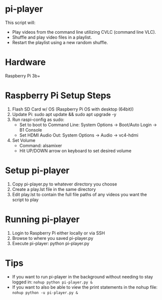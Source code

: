 # pi-player
This script will:
- Play videos from the command line utilizing CVLC (command line VLC).
- Shuffle and play video files in a playlist.
- Restart the playlist using a new random shuffle.

# Hardware
Raspberry Pi 3b+

# Raspberry Pi Setup Steps
1. Flash SD Card w/ OS (Raspberry Pi OS with desktop (64bit))
2. Update Pi: sudo apt update && sudo apt upgrade -y
3. Run raspi-config as sudo:
   - Set to boot to Command Line: System Options -> Boot/Auto Login -> B1 Console
   - Set HDMI Audio Out: System Options -> Audio -> vc4-hdmi
4. Set Volume
   - Command: alsamixer
   - Hit UP/DOWN arrow on keyboard to set desired volume

# Setup pi-player
1. Copy pi-player.py to whatever directory you choose
2. Create a play.lst file in the same directory
3. Edit play.lst to contain the full file paths of any videos you want the script to play

# Running pi-player
1. Login to Raspberry Pi either locally or via SSH
2. Browse to where you saved pi-player.py
3. Execute pi-player: python pi-player.py

# Tips
- If you want to run pi-player in the background without needing to stay logged in: `nohup python pi-player.py &`
- If you want to also be able to view the print statements in the nohup file: `nohup python -u pi-player.py &`
